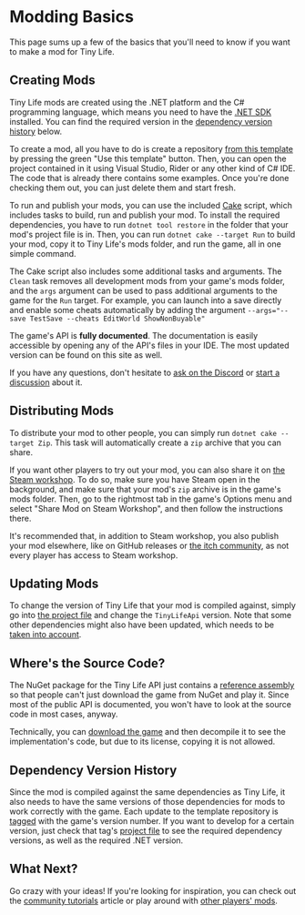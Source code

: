 # Modding Basics
This page sums up a few of the basics that you'll need to know if you want to make a mod for Tiny Life.

## Creating Mods
Tiny Life mods are created using the .NET platform and the C# programming language, which means you need to have the [.NET SDK](https://dotnet.microsoft.com/en-us/download) installed. You can find the required version in the [dependency version history](#dependency-version-history) below.

To create a mod, all you have to do is create a repository [from this template](https://github.com/Ellpeck/TinyLifeExampleMod) by pressing the green "Use this template" button. Then, you can open the project contained in it using Visual Studio, Rider or any other kind of C# IDE. The code that is already there contains some examples. Once you're done checking them out, you can just delete them and start fresh.

To run and publish your mods, you can use the included [Cake](https://cakebuild.net/) script, which includes tasks to build, run and publish your mod. To install the required dependencies, you have to run `dotnet tool restore` in the folder that your mod's project file is in. Then, you can run `dotnet cake --target Run` to build your mod, copy it to Tiny Life's mods folder, and run the game, all in one simple command. 

The Cake script also includes some additional tasks and arguments. The `Clean` task removes all development mods from your game's mods folder, and the `args` argument can be used to pass additional arguments to the game for the `Run` target. For example, you can launch into a save directly and enable some cheats automatically by adding the argument `--args="--save TestSave --cheats EditWorld ShowNonBuyable"`

The game's API is **fully documented**. The documentation is easily accessible by opening any of the API's files in your IDE. The most updated version can be found on this site as well.

If you have any questions, don't hesitate to [ask on the Discord](https://link.tinylifegame.com/discordweb) or [start a discussion](https://github.com/Ellpeck/TinyLifeExampleMod/discussions) about it.

## Distributing Mods
To distribute your mod to other people, you can simply run `dotnet cake --target Zip`. This task will automatically create a `zip` archive that you can share. 

If you want other players to try out your mod, you can also share it on [the Steam workshop](https://steamcommunity.com/app/1651490/workshop/). To do so, make sure you have Steam open in the background, and make sure that your mod's `zip` archive is in the game's mods folder. Then, go to the rightmost tab in the game's Options menu and select "Share Mod on Steam Workshop", and then follow the instructions there.

It's recommended that, in addition to Steam workshop, you also publish your mod elsewhere, like on GitHub releases or [the itch community](https://itch.io/board/1032686/mods), as not every player has access to Steam workshop.

## Updating Mods
To change the version of Tiny Life that your mod is compiled against, simply go into [the project file](https://github.com/Ellpeck/TinyLifeExampleMod/blob/main/ExampleMod.csproj) and change the `TinyLifeApi` version. Note that some other dependencies might also have been updated, which needs to be [taken into account](#dependency-version-history).

## Where's the Source Code?
The NuGet package for the Tiny Life API just contains a [reference assembly](https://docs.microsoft.com/en-us/dotnet/standard/assembly/reference-assemblies) so that people can't just download the game from NuGet and play it. Since most of the public API is documented, you won't have to look at the source code in most cases, anyway.

Technically, you can [download the game](https://tinylifegame.com/) and then decompile it to see the implementation's code, but due to its license, copying it is not allowed.

## Dependency Version History
Since the mod is compiled against the same dependencies as Tiny Life, it also needs to have the same versions of those dependencies for mods to work correctly with the game. Each update to the template repository is [tagged](https://github.com/Ellpeck/TinyLifeExampleMod/tags) with the game's version number. If you want to develop for a certain version, just check that tag's [project file](https://github.com/Ellpeck/TinyLifeExampleMod/blob/main/ExampleMod.csproj) to see the required dependency versions, as well as the required .NET version.

## What Next?
Go crazy with your ideas! If you're looking for inspiration, you can check out the [community tutorials](community_resources.md) article or play around with [other players' mods](getting.md).
